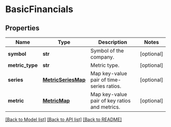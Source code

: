 # BasicFinancials

## Properties
Name | Type | Description | Notes
------------ | ------------- | ------------- | -------------
**symbol** | **str** | Symbol of the company. | [optional] 
**metric_type** | **str** | Metric type. | [optional] 
**series** | [**MetricSeriesMap**](MetricSeriesMap.md) | Map key-value pair of time-series ratios. | [optional] 
**metric** | [**MetricMap**](MetricMap.md) | Map key-value pair of key ratios and metrics. | [optional] 

[[Back to Model list]](../README.md#documentation-for-models) [[Back to API list]](../README.md#documentation-for-api-endpoints) [[Back to README]](../README.md)


